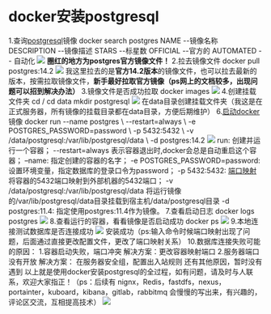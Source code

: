 # docker安装postgresql

1.查询[postgresql](https://so.csdn.net/so/search?q=postgresql&spm=1001.2101.3001.7020)镜像 docker search postgres NAME         --镜像名称 DESCRIPTION  --镜像描述 STARS         --标星数 OFFICIAL       --官方的 AUTOMATED   -- 自动化 ![](E:\codes\Server-Learning\DataBase\postgresql\Imag\5bb7142b44ee438da4b229fae85e3d81.png)     **圈红的地方为postgres官方镜像文件！** 2.拉去镜像文件 docker pull postgres:14.2 ![](E:\codes\Server-Learning\DataBase\postgresql\Imag\0249821d70404c529019ce6aa5c4d479.png) 我这里拉去的是**官方14.2版本**的镜像文件，也可以拉去最新的版本，按需拉取镜像文件，**新手最好拉取官方镜像（ps网上的文档较多，出现问题可以招到解决办法）** 3.镜像文件是否成功拉取 docker images ![](E:\codes\Server-Learning\DataBase\postgresql\Imag\350dcd5d44184b48831f861618511a20.png)  4.创建挂载文件夹 cd /         cd data mkdir postgresql  ![](E:\codes\Server-Learning\DataBase\postgresql\Imag\e1b804a660564e6c98bb8f46a980fc8e.png) 在data目录创建挂载文件夹（我这是在正式服务器，所有镜像的挂载目录都在data目录，方便后期维护）  6.[启动docker](https://so.csdn.net/so/search?q=%E5%90%AF%E5%8A%A8docker&spm=1001.2101.3001.7020) 镜像 docker run --name postgres \\     --restart=always \\     -e POSTGRES\_PASSWORD=password \\     -p 5432:5432 \\     -v /data/postgresql:/var/lib/postgresql/data \\     -d postgres:14.2  ![](E:\codes\Server-Learning\DataBase\postgresql\Imag\d7477751a2f54d3eacebb0e452796f19.png)  run: 创建并运行一个容器；  --restart=always 表示容器退出时,docker会总是自动重启这个容器；   –name: 指定创建的容器的名字；   \-e POSTGRES\_PASSWORD=password: 设置环境变量，指定数据库的登录口令为password；   \-p 5432:5432: [端口映射](https://so.csdn.net/so/search?q=%E7%AB%AF%E5%8F%A3%E6%98%A0%E5%B0%84&spm=1001.2101.3001.7020)将容器的5432端口映射到外部机器的5432端口； \-v /data/postgresql:/var/lib/postgresql/data  将运行镜像的/var/lib/postgresql/data目录挂载到宿主机/data/postgresql目录   \-d postgres:11.4: 指定使用postgres:11.4作为镜像。 7.查看启动日志 docker logs postgres ![](E:\codes\Server-Learning\DataBase\postgresql\Imag\a381e5d17c0842bc979c112381641c05.png) 8.查看运行的容器，看看镜像是否启动成功 docker ps  ![](E:\codes\Server-Learning\DataBase\postgresql\Imag\36109d62d886478aaf4e01d928f7d0e5.png)  9.本地连接测试数据库是否连接成功 ![](E:\codes\Server-Learning\DataBase\postgresql\Imag\de07fc8b348749b6ad9859ef10cfc4ba.png) 安装成功（ps:输入命令时候端口映射出现了问题，后面通过直接更改配置文件，更改了端口映射关系） 10.数据库连接失败可能的原因：     1.容器启动失败，端口冲突     解决方案：更改容器映射端口     2.服务器端口没有开放     解决方案： 在服务器安全组，配置出入站规则     还有其他原因，暂时没有遇到 以上就是使用docker安装postgresql的全过程，如有问题，请及时与人联系，欢迎大家指正！（ps：后续有  nignx，Redis，fastdfs，nexus，portainter，kuboard，kibana，gitlab，rabbitmq 会慢慢的写出来，有兴趣的，评论区交流，互相提高技术） ![](E:\codes\Server-Learning\DataBase\postgresql\Imag\921a925016be42198669cccc90aab2d3.png)
